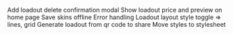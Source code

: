 Add loadout delete confirmation modal
Show loadout price and preview on home page
Save skins offline
Error handling
Loadout layout style toggle => lines, grid
Generate loadout from qr code to share
Move styles to stylesheet
